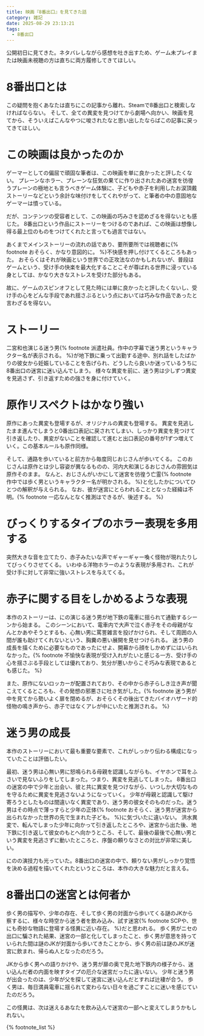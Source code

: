 ```yaml
---
title: 映画『8番出口』を見てきた話
category: 雑記
date: 2025-08-29 23:13:21
tags:
  - 8番出口
---
```



公開初日に見てきた。ネタバレしながら感想を吐き出すため、ゲーム未プレイまたは映画未視聴の方は直ちに両方履修してきてほしい。

# 8番出口とは

この疑問を抱くあなたは直ちにこの記事から離れ、Steamで8番出口と検索しなければならない。
そして、全ての異変を見つけてから劇場へ向かい、映画を見てから、そういえばこんなやつに唆されたなと思い出したならばこの記事に戻ってきてほしい。

<!-- more -->

# この映画は良かったのか

ゲーマーとしての偏屈で頑固な筆者は、この映画を単に良かったと評したくない。
プレーンなホラー、プレーンな狂気の果てに作り出されたあの迷宮を彷徨うプレーンの極地とも言うべきゲーム体験に、子どもや赤子を利用したお涙頂戴ストーリーなどという余計な味付けをしてくれやがって、と筆者の中の意固地なゲーマーは憤っている。

だが、コンテンツの受容者として、この映画の巧みさを認めざるを得ないとも感じた。
8番出口という作品にストーリーをつけるのであれば、この映画は想像し得る最上位のものをつけてくれたと言っても過言ではない。

あくまでメインストーリーの流れの話であり、要所要所では視聴者に{% footnote おそらく、かなり意図的に。 %}不快感を押し付けてくるところもあった。
おそらくはそれが映画という世界での正攻法なのかもしれないが、普段はゲームという、受け手の快楽を最大化することこそが尊ばれる世界に浸っている身としては、かなり大きなストレスを受けた部分もある。

故に、ゲームのスピンオフとして見た時には単に良かったと評したくないし、受け手の心をどんな手段であれ揺さぶるという点においては巧みな作品であったと言わざるを得ない。

# ストーリー

二宮和也演じる迷う男{% footnote 派遣社員。作中の字幕で迷う男というキャラクター名が表示される。 %}が地下鉄に乗って出勤する途中、別れ話をしたばかりの彼女から妊娠していることを告げられ、どうしたら良いか迷っているうちに8番出口の迷宮に迷い込んでしまう。
様々な異変を前に、迷う男は少しずつ異変を見逃さず、引き返すための強さを身に付けていく。

# 原作リスペクトはかなり強い

原作にあった異変も登場するが、オリジナルの異変も登場する。
異変を見逃したまま進んでしまうと0番出口表記に戻されてしまい、しっかり異変を見つけて引き返したり、異変がないことを確認して進むと出口表記の番号が1ずつ増えていく。この基本ルールも原作同様。

そして、通路を歩いていると前方から毎度同じおじさんが歩いてくる。
このおじさんは原作とは少し容姿が異なるものの、河内大和演じるおじさんの雰囲気は原作そのまま。
なんと、おじさんがいかにして迷宮を彷徨う亡霊{% footnote 作中では歩く男というキャラクター名が明かされる。 %}と化したかについてひとつの解釈が与えられる。
なお、彼が迷宮にとらわれることとなった経緯は不明。{% footnote 一応なんとなく推測はできるが、後述する。 %}

# びっくりするタイプのホラー表現を多用する

突然大きな音を立てたり、赤子みたいな声でギャーギャー喚く怪物が現れたりしてびっくりさせてくる。
いわゆる洋物ホラーのような表現が多用され、これが受け手に対して非常に強いストレスを与えてくる。

# 赤子に関する目をしかめるような表現

本作のストーリーは、にの演じる迷う男が地下鉄の電車に揺られて通勤するシーンから始まる。
このシーンにおいて、電車内で大声で泣く赤子をその母親がなんとかあやそうとするも、心無い男に罵詈雑言を投げかけられ、そして周囲の人間が誰も助けてくれないという、胸糞の悪い展開を見せつけられる。
迷う男の成長を描くために必要なものであったにせよ、開幕から顔をしかめずにはいられなかった。{% footnote 不愉快な表現が受け入れがたいと感じる一方、受け手の心を揺さぶる手段としては優れており、気分が悪いからこそ巧みな表現であるとも感じた。 %}

また、原作にないロッカーが配置されており、その中から赤子らしき泣き声が聞こえてくるところも、その発想の邪悪さに吐き気がした。{% footnote 迷う男が中を見てから勢いよく扉を閉めるが、おそらくその後出てきたバイオハザード的怪物の鳴き声から、赤子ではなくアレが中にいたと推測される。 %}

# 迷う男の成長

本作のストーリーにおいて最も重要な要素で、これがしっかり伝わる構成になっていたことは評価したい。

最初、迷う男は心無い男に怒鳴られる母親を認識しながらも、イヤホンで耳をふさいで見ないふりをしてしまった。つまり、異変を見逃してしまった。
8番出口の迷宮の中で少年と出会い、彼と共に異変を見つけながら、いつしか大切なものを守るために異変を見逃さないようになっていく。
少年が母親と認識して駆け寄ろうとしたものは間違いなく異変であり、迷う男の彼女そのものだった。迷う男はその時点で薄っすらと少年の正体{% footnote おそらく、迷う男が迷宮から出られなかった世界の先で生まれた子ども。 %}に気づいたに違いない。
洪水異変で、転んでしまった少年に向かって引き返したところや、迷宮から出た後、地下鉄に引き返して彼女のもとへ向かうところ、そして、最後の最後で心無い男という異変を見逃さずに動いたところと、序盤の頼りなさとの対比が非常に美しい。

にのの演技力も光っていた。8番出口の迷宮の中で、頼りない男がしっかり覚悟を決める過程を描いてくれたというところは、本作の大きな魅力だと言える。

# 8番出口の迷宮とは何者か

歩く男の描写や、少年の存在、そして歩く男の対面から歩いてくる謎のJKから察するに、様々な時空から迷う者を飲み込み、試す迷宮{% footnote SCPや、世にも奇妙な物語に登場する怪異に近い存在。 %}だと思われる。
歩く男がニセの出口に騙された結果、迷宮の一部と化してしまったこと、歩く男が意思を持っていられた間は謎のJKが対面から歩いてきたことから、歩く男の前は謎のJKが迷宮に飲まれ、帰らぬ人となったのだろう。

JKから歩く男への語りかけや、迷う男が扉の奥で見た地下鉄内の様子から、迷い込んだ者の内面を映すタイプの厄介な迷宮だったに違いない。
少年と迷う男が出会ったのは、少年が父を探して迷宮に迷い込んだとすれば辻褄が合う。
歩く男は、毎日満員電車に揺られて変わらない日々を過ごすことに迷いを感じていたのだろう。

この怪異は、次は迷えるあなたを飲み込んで迷宮の一部へと変えてしまうかもしれない。

{% footnote_list %}